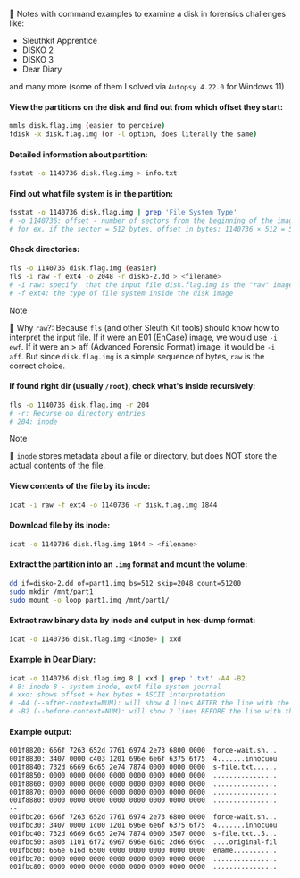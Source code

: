 📒 Notes with command examples to examine a disk in forensics challenges like:
- Sleuthkit Apprentice
- DISKO 2
- DISKO 3
- Dear Diary

and many more (some of them I solved via `Autopsy 4.22.0` for Windows 11)

#### View the partitions on the disk and find out from which offset they start:
```bash
mmls disk.flag.img (easier to perceive)
fdisk -x disk.flag.img (or -l option, does literally the same)
```
#### Detailed information about partition:
```bash
fsstat -o 1140736 disk.flag.img > info.txt
```

#### Find out what file system is in the partition:
```bash
fsstat -o 1140736 disk.flag.img | grep 'File System Type'
# -o 1140736: offset - number of sectors from the beginning of the image
# for ex. if the sector = 512 bytes, offset in bytes: 1140736 × 512 = 584.056.832 
```

#### Check directories:
```bash
fls -o 1140736 disk.flag.img (easier)
fls -i raw -f ext4 -o 2048 -r disko-2.dd > <filename>
# -i raw: specify. that the input file disk.flag.img is the "raw" image of the disk.
# -f ext4: the type of file system inside the disk image
```

> [!NOTE]
> 📌 Why `raw`?: Because `fls` (and other Sleuth Kit tools) should know how to interpret the input file. If it were an E01 (EnCase) image, we would use `-i ewf`. If it were an > aff (Advanced Forensic Format) image, it would be `-i aff`. 
> But since `disk.flag.img` is a simple sequence of bytes, `raw` is the correct choice.

#### If found right dir (usually `/root`), check what's inside recursively: 
```bash
fls -o 1140736 disk.flag.img -r 204
# -r: Recurse on directory entries
# 204: inode 
```

> [!NOTE]
> 📌 `inode` stores metadata about a file or directory, but does NOT store the actual contents of the file.

#### View contents of the file by its inode:
```bash
icat -i raw -f ext4 -o 1140736 -r disk.flag.img 1844
```

#### Download file by its inode:
```bash
icat -o 1140736 disk.flag.img 1844 > <filename>
```

#### Extract the partition into an `.img` format and mount the volume:
```bash
dd if=disko-2.dd of=part1.img bs=512 skip=2048 count=51200
sudo mkdir /mnt/part1
sudo mount -o loop part1.img /mnt/part1/
```

#### Extract raw binary data by inode and output in hex-dump format:
```bash
icat -o 1140736 disk.flag.img <inode> | xxd
```

#### Example in Dear Diary:
```bash
icat -o 1140736 disk.flag.img 8 | xxd | grep '.txt' -A4 -B2
# 8: inode 8 - system inode, ext4 file system journal
# xxd: shows offset + hex bytes + ASCII interpretation
# -A4 (--after-context=NUM): will show 4 lines AFTER the line with the found match
# -B2 (--before-context=NUM): will show 2 lines BEFORE the line with the found match
```
#### Example output:
```bash
001f8820: 666f 7263 652d 7761 6974 2e73 6800 0000  force-wait.sh...
001f8830: 3407 0000 c403 1201 696e 6e6f 6375 6f75  4.......innocuou
001f8840: 732d 6669 6c65 2e74 7874 0000 0000 0000  s-file.txt......
001f8850: 0000 0000 0000 0000 0000 0000 0000 0000  ................
001f8860: 0000 0000 0000 0000 0000 0000 0000 0000  ................
001f8870: 0000 0000 0000 0000 0000 0000 0000 0000  ................
001f8880: 0000 0000 0000 0000 0000 0000 0000 0000  ................
--
001fbc20: 666f 7263 652d 7761 6974 2e73 6800 0000  force-wait.sh...
001fbc30: 3407 0000 1c00 1201 696e 6e6f 6375 6f75  4.......innocuou
001fbc40: 732d 6669 6c65 2e74 7874 0000 3507 0000  s-file.txt..5...
001fbc50: a803 1101 6f72 6967 696e 616c 2d66 696c  ....original-fil
001fbc60: 656e 616d 6500 0000 0000 0000 0000 0000  ename...........
001fbc70: 0000 0000 0000 0000 0000 0000 0000 0000  ................
001fbc80: 0000 0000 0000 0000 0000 0000 0000 0000  ................
```





